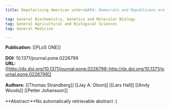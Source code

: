 ```yaml
---
title: Depolarizing American voters&#58; Democrats and Republicans are equally susceptible to false attitude feedback

tag: General Biochemistry, Genetics and Molecular Biology 
tag: General Agricultural and Biological Sciences 
tag: General Medicine

---
```


**Publication:** [[PLoS ONE]]<br><br>**DOI:** 10.1371/journal.pone.0226799                                    <br>**URL:**[[http://dx.doi.org/10.1371/journal.pone.0226799::http://dx.doi.org/10.1371/journal.pone.0226799]]<br><br>**Authors:** [[Thomas Strandberg]] [[Jay A. Olson]] [[Lars Hall]] [[Andy Woods]] [[Petter Johansson]] <br><br>**Abstract:**No automatically retrievable abstract :(

